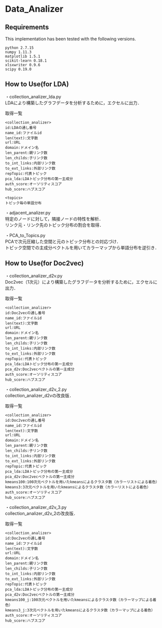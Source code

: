 # Data_Analizer

## Requirements

This implementation has been tested with the following versions.

```
python 2.7.15
numpy 1.11.3
matplotlib 1.5.1
scikit-learn 0.18.1
xlsxwriter 0.9.6
scipy 0.19.0
```

## How to Use(for LDA)
・collection_analizer_lda.py  
LDAにより構築したグラフデータを分析するために，エクセルに出力．  

取得一覧  
```
<collection_analizer>
id:LDAの通し番号
name_id:ファイルid
len(text):文字数
url:URL
domain:ドメイン名
len_parent:親リンク数
len_childs:子リンク数
to_int_links:内部リンク数
to_ext_links:外部リンク数
repTopic:代表トピック
pca_lda:LDAトピック分布の第一主成分
auth_score:オーソリティスコア
hub_score:ハブスコア

<topics>
トピック毎の単語分布
```

・adjacent_analizer.py  
特定のノードに対して，隣接ノードの特性を解析．  
リンク元・リンク先のトピック分布の割合を取得．  

・PCA_to_Topics.py  
PCAで次元圧縮した空間と元のトピック分布との対応づけ．  
トピック空間での主成分ベクトルを用いてカラーマップから単語分布を逆引き．  

## How to Use(for Doc2vec)
・collection_analizer_d2v.py  
Doc2vec（1次元）により構築したグラフデータを分析するために，エクセルに出力．  

取得一覧  
```
<collection_analizer>
id:Doc2vecの通し番号
name_id:ファイルid
len(text):文字数
url:URL
domain:ドメイン名
len_parent:親リンク数
len_childs:子リンク数
to_int_links:内部リンク数
to_ext_links:外部リンク数
repTopic:代表トピック
pca_lda:LDAトピック分布の第一主成分
pca_d2v:Doc2vecベクトルの第一主成分
auth_score:オーソリティスコア
hub_score:ハブスコア
```

・collection_analizer_d2v_2.py   
collection_analizer_d2vの改良版．  

取得一覧  
```
<collection_analizer>
id:Doc2vecの通し番号
name_id:ファイルid
len(text):文字数
url:URL
domain:ドメイン名
len_parent:親リンク数
len_childs:子リンク数
to_int_links:内部リンク数
to_ext_links:外部リンク数
repTopic:代表トピック
pca_lda:LDAトピック分布の第一主成分
pca_d2v:Doc2vecベクトルの第一主成分
kmeans100:100次元ベクトルを用いたkmeansによるクラスタ数（カラーリストによる着色）
kmeans3:3次元ベクトルを用いたkmeansによるクラスタ数（カラーリストによる着色）
auth_score:オーソリティスコア
hub_score:ハブスコア
```

・collection_analizer_d2v_3.py   
collection_analizer_d2v_2の改良版．  

取得一覧  
```
<collection_analizer>
id:Doc2vecの通し番号
name_id:ファイルid
len(text):文字数
url:URL
domain:ドメイン名
len_parent:親リンク数
len_childs:子リンク数
to_int_links:内部リンク数
to_ext_links:外部リンク数
repTopic:代表トピック
pca_lda:LDAトピック分布の第一主成分
pca_d2v:Doc2vecベクトルの第一主成分
kmeans100_j:100次元ベクトルを用いたkmeansによるクラスタ数（カラーマップによる着色）
kmeans3_j:3次元ベクトルを用いたkmeansによるクラスタ数（カラーマップによる着色）
auth_score:オーソリティスコア
hub_score:ハブスコア
```
